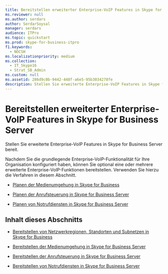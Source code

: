 ```yaml
---
title: Bereitstellen erweiterter Enterprise-VoIP Features in Skype for Business Server
ms.reviewer: null
ms.author: serdars
author: SerdarSoysal
manager: serdars
audience: ITPro
ms.topic: quickstart
ms.prod: skype-for-business-itpro
f1.keywords:
  - NOCSH
ms.localizationpriority: medium
ms.collection:
  - IT_Skype16
  - Strat_SB_Admin
ms.custom: null
ms.assetid: 286d9c0b-9442-448f-a6e5-95b3034278fe
description: Stellen Sie erweiterte Enterprise-VoIP Features in Skype for Business Server bereit.
---
```


# <a name="deploy-advanced-enterprise-voice-features-in-skype-for-business-server"></a>Bereitstellen erweiterter Enterprise-VoIP Features in Skype for Business Server
 
Stellen Sie erweiterte Enterprise-VoIP Features in Skype for Business Server bereit.
  
Nachdem Sie die grundlegende Enterprise-VoIP-Funktionalität für Ihre Organisation konfiguriert haben, können Sie optional eine oder mehrere erweiterte Enterprise-VoIP-Funktionen bereitstellen. Verwenden Sie hierzu die Verfahren in diesem Abschnitt. 
  
- [Planen der Medienumgehung in Skype for Business](../../plan-your-deployment/enterprise-voice-solution/media-bypass.md)
    
- [Planen der Anrufsteuerung in Skype for Business Server](../../plan-your-deployment/enterprise-voice-solution/call-admission-control.md)
    
- [Planen von Notrufdiensten in Skype for Business Server](../../plan-your-deployment/enterprise-voice-solution/emergency-services.md)
    
## <a name="in-this-section"></a>Inhalt dieses Abschnitts

- [Bereitstellen von Netzwerkregionen, Standorten und Subnetzen in Skype for Business](deploy-network.md)
    
- [Bereitstellen der Medienumgehung in Skype for Business Server](deploy-media-bypass.md)
    
- [Bereitstellen der Anrufsteuerung in Skype for Business Server](deploy-call-admission-control.md)
    
- [Bereitstellen von Notrufdiensten in Skype for Business Server](deploy-emergency-services.md)
    

